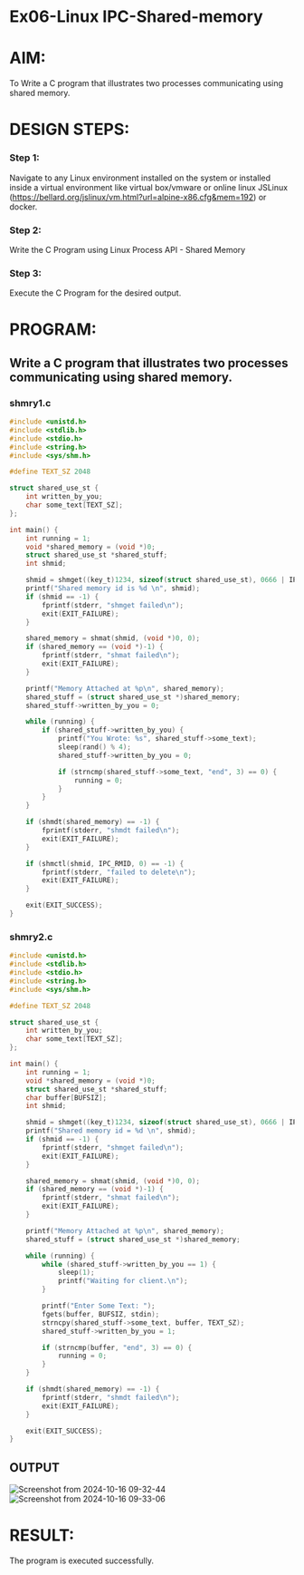# Ex06-Linux IPC-Shared-memory

# AIM:
To Write a C program that illustrates two processes communicating using shared memory.

# DESIGN STEPS:

### Step 1:

Navigate to any Linux environment installed on the system or installed inside a virtual environment like virtual box/vmware or online linux JSLinux (https://bellard.org/jslinux/vm.html?url=alpine-x86.cfg&mem=192) or docker.

### Step 2:

Write the C Program using Linux Process API - Shared Memory

### Step 3:

Execute the C Program for the desired output. 

# PROGRAM:

## Write a C program that illustrates two processes communicating using shared memory.
### shmry1.c
```c
#include <unistd.h>
#include <stdlib.h>
#include <stdio.h>
#include <string.h>
#include <sys/shm.h>

#define TEXT_SZ 2048

struct shared_use_st {
    int written_by_you;
    char some_text[TEXT_SZ];
};

int main() {
    int running = 1;
    void *shared_memory = (void *)0;
    struct shared_use_st *shared_stuff;
    int shmid;

    shmid = shmget((key_t)1234, sizeof(struct shared_use_st), 0666 | IPC_CREAT);
    printf("Shared memory id is %d \n", shmid);
    if (shmid == -1) {
        fprintf(stderr, "shmget failed\n");
        exit(EXIT_FAILURE);
    }

    shared_memory = shmat(shmid, (void *)0, 0);
    if (shared_memory == (void *)-1) {
        fprintf(stderr, "shmat failed\n");
        exit(EXIT_FAILURE);
    }

    printf("Memory Attached at %p\n", shared_memory);
    shared_stuff = (struct shared_use_st *)shared_memory;
    shared_stuff->written_by_you = 0;

    while (running) {
        if (shared_stuff->written_by_you) {
            printf("You Wrote: %s", shared_stuff->some_text);
            sleep(rand() % 4);
            shared_stuff->written_by_you = 0;

            if (strncmp(shared_stuff->some_text, "end", 3) == 0) {
                running = 0;
            }
        }
    }

    if (shmdt(shared_memory) == -1) {
        fprintf(stderr, "shmdt failed\n");
        exit(EXIT_FAILURE);
    }

    if (shmctl(shmid, IPC_RMID, 0) == -1) {
        fprintf(stderr, "failed to delete\n");
        exit(EXIT_FAILURE);
    }

    exit(EXIT_SUCCESS);
}
```
### shmry2.c
```c
#include <unistd.h>
#include <stdlib.h>
#include <stdio.h>
#include <string.h>
#include <sys/shm.h>

#define TEXT_SZ 2048

struct shared_use_st {
    int written_by_you;
    char some_text[TEXT_SZ];
};

int main() {
    int running = 1;
    void *shared_memory = (void *)0;
    struct shared_use_st *shared_stuff;
    char buffer[BUFSIZ];
    int shmid;

    shmid = shmget((key_t)1234, sizeof(struct shared_use_st), 0666 | IPC_CREAT);
    printf("Shared memory id = %d \n", shmid);
    if (shmid == -1) {
        fprintf(stderr, "shmget failed\n");
        exit(EXIT_FAILURE);
    }

    shared_memory = shmat(shmid, (void *)0, 0);
    if (shared_memory == (void *)-1) {
        fprintf(stderr, "shmat failed\n");
        exit(EXIT_FAILURE);
    }

    printf("Memory Attached at %p\n", shared_memory);
    shared_stuff = (struct shared_use_st *)shared_memory;

    while (running) {
        while (shared_stuff->written_by_you == 1) {
            sleep(1);
            printf("Waiting for client.\n");
        }

        printf("Enter Some Text: ");
        fgets(buffer, BUFSIZ, stdin);
        strncpy(shared_stuff->some_text, buffer, TEXT_SZ);
        shared_stuff->written_by_you = 1;

        if (strncmp(buffer, "end", 3) == 0) {
            running = 0;
        }
    }

    if (shmdt(shared_memory) == -1) {
        fprintf(stderr, "shmdt failed\n");
        exit(EXIT_FAILURE);
    }

    exit(EXIT_SUCCESS);
}

```


## OUTPUT
![Screenshot from 2024-10-16 09-32-44](https://github.com/user-attachments/assets/22de8376-d17f-4839-a9e5-b8e3fdd885bf)
![Screenshot from 2024-10-16 09-33-06](https://github.com/user-attachments/assets/ed916e0a-3e24-40bc-8107-ae2640e36b70)


# RESULT:
The program is executed successfully.
